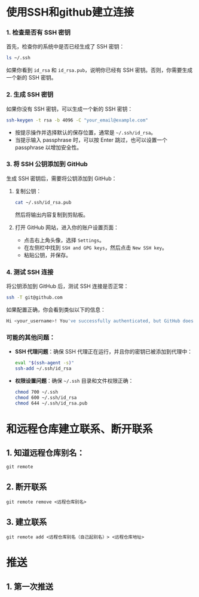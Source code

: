 # 使用SSH和github建立连接

### 1. 检查是否有 SSH 密钥

首先，检查你的系统中是否已经生成了 SSH 密钥：

```bash
ls ~/.ssh
```

如果你看到 `id_rsa` 和 `id_rsa.pub`，说明你已经有 SSH 密钥。否则，你需要生成一个新的 SSH 密钥。

### 2. 生成 SSH 密钥
如果你没有 SSH 密钥，可以生成一个新的 SSH 密钥：

```bash
ssh-keygen -t rsa -b 4096 -C "your_email@example.com"
```
- 按提示操作并选择默认的保存位置，通常是 `~/.ssh/id_rsa`。
- 当提示输入 passphrase 时，可以按 Enter 跳过，也可以设置一个 passphrase 以增加安全性。

### 3. 将 SSH 公钥添加到 GitHub
生成 SSH 密钥后，需要将公钥添加到 GitHub：
1. 复制公钥：
   ```bash
   cat ~/.ssh/id_rsa.pub
   ```
   然后将输出内容复制到剪贴板。

2. 打开 GitHub 网站，进入你的账户设置页面：
   - 点击右上角头像，选择 `Settings`。
   - 在左侧栏中找到 `SSH and GPG keys`，然后点击 `New SSH key`。
   - 粘贴公钥，并保存。

### 4. 测试 SSH 连接
将公钥添加到 GitHub 后，测试 SSH 连接是否正常：

```bash
ssh -T git@github.com
```

如果配置正确，你会看到类似以下的信息：
```bash
Hi <your_username>! You've successfully authenticated, but GitHub does not provide shell access.
```

### 可能的其他问题：

- **SSH 代理问题**：确保 SSH 代理正在运行，并且你的密钥已被添加到代理中：

	```bash
	eval "$(ssh-agent -s)"
	ssh-add ~/.ssh/id_rsa
	```

- **权限设置问题**：确保 `~/.ssh` 目录和文件权限正确：

	```bash
	chmod 700 ~/.ssh
	chmod 600 ~/.ssh/id_rsa
	chmod 644 ~/.ssh/id_rsa.pub
	```



# 和远程仓库建立联系、断开联系

## 1. 知道远程仓库别名：

```shell
git remote
```

## 2. 断开联系

```shell
git remote remove <远程仓库别名>
```

## 3. 建立联系

```shell
git remote add <远程仓库别名（自己起别名）> <远程仓库地址>
```



# 推送

## 1. 第一次推送

